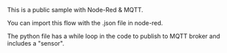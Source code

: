 This is a public sample with Node-Red & MQTT.

You can import this flow with the .json file in node-red.

The python file has a while loop in the code to publish to MQTT broker and includes a "sensor".

